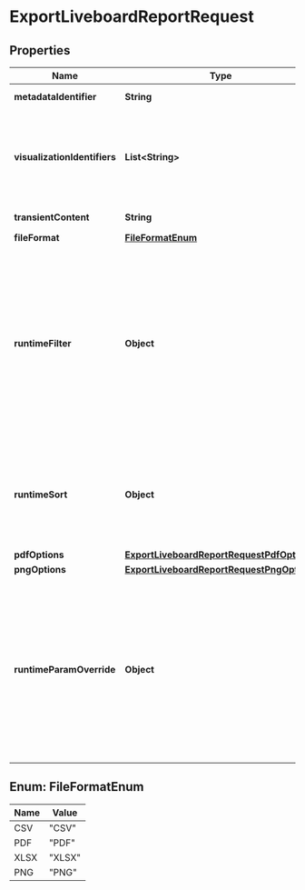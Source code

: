 

# ExportLiveboardReportRequest


## Properties

| Name | Type | Description | Notes |
|------------ | ------------- | ------------- | -------------|
|**metadataIdentifier** | **String** | GUID or name of the Liveboard object. |  |
|**visualizationIdentifiers** | **List&lt;String&gt;** | GUID or name of visualizations on the Liveboard. If this parameter is not defined, the API returns a report with all visualizations saved on a Liveboard. |  [optional] |
|**transientContent** | **String** | Transient content of the Liveboard. |  [optional] |
|**fileFormat** | [**FileFormatEnum**](#FileFormatEnum) | Export file format. |  [optional] |
|**runtimeFilter** | **Object** | JSON object with representing filter condition to apply filters at runtime. For example, {\&quot;col1\&quot;: \&quot;region\&quot;, \&quot;op1\&quot;: \&quot;EQ\&quot;, \&quot;val1\&quot;: \&quot;northeast\&quot; }. You can add multiple keys by incrementing the number at the end, for example, col2, op2, val2. For more information, see [API Documentation](https://developers.thoughtspot.com/docs/fetch-data-and-report-apis#_runtime_filters). |  [optional] |
|**runtimeSort** | **Object** | JSON string representing runtime sort. For example, {\&quot;sortCol1\&quot;: \&quot;region\&quot;, \&quot;asc1\&quot; : true}. For more information, see [API Documentation](https://developers.thoughtspot.com/docs/fetch-data-and-report-apis#_runtime_sort). |  [optional] |
|**pdfOptions** | [**ExportLiveboardReportRequestPdfOptions**](ExportLiveboardReportRequestPdfOptions.md) |  |  [optional] |
|**pngOptions** | [**ExportLiveboardReportRequestPngOptions**](ExportLiveboardReportRequestPngOptions.md) |  |  [optional] |
|**runtimeParamOverride** | **Object** | JSON object for setting values of parameters at runtime. For example, &lt;code&gt; {\&quot;param1\&quot;: \&quot;Double List Param\&quot;, \&quot;paramVal1\&quot;: 0.5}&lt;/code&gt;. You can add multiple keys by incrementing the number at the end, for example, param2, paramVal2. For more information, see [API Documentation](https://developers.thoughtspot.com/docs/fetch-data-and-report-apis#_runtime_parameters). |  [optional] |



## Enum: FileFormatEnum

| Name | Value |
|---- | -----|
| CSV | &quot;CSV&quot; |
| PDF | &quot;PDF&quot; |
| XLSX | &quot;XLSX&quot; |
| PNG | &quot;PNG&quot; |



